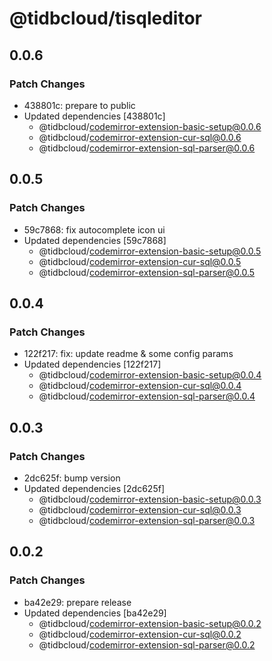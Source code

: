 # @tidbcloud/tisqleditor

## 0.0.6

### Patch Changes

- 438801c: prepare to public
- Updated dependencies [438801c]
  - @tidbcloud/codemirror-extension-basic-setup@0.0.6
  - @tidbcloud/codemirror-extension-cur-sql@0.0.6
  - @tidbcloud/codemirror-extension-sql-parser@0.0.6

## 0.0.5

### Patch Changes

- 59c7868: fix autocomplete icon ui
- Updated dependencies [59c7868]
  - @tidbcloud/codemirror-extension-basic-setup@0.0.5
  - @tidbcloud/codemirror-extension-cur-sql@0.0.5
  - @tidbcloud/codemirror-extension-sql-parser@0.0.5

## 0.0.4

### Patch Changes

- 122f217: fix: update readme & some config params
- Updated dependencies [122f217]
  - @tidbcloud/codemirror-extension-basic-setup@0.0.4
  - @tidbcloud/codemirror-extension-cur-sql@0.0.4
  - @tidbcloud/codemirror-extension-sql-parser@0.0.4

## 0.0.3

### Patch Changes

- 2dc625f: bump version
- Updated dependencies [2dc625f]
  - @tidbcloud/codemirror-extension-basic-setup@0.0.3
  - @tidbcloud/codemirror-extension-cur-sql@0.0.3
  - @tidbcloud/codemirror-extension-sql-parser@0.0.3

## 0.0.2

### Patch Changes

- ba42e29: prepare release
- Updated dependencies [ba42e29]
  - @tidbcloud/codemirror-extension-basic-setup@0.0.2
  - @tidbcloud/codemirror-extension-cur-sql@0.0.2
  - @tidbcloud/codemirror-extension-sql-parser@0.0.2
